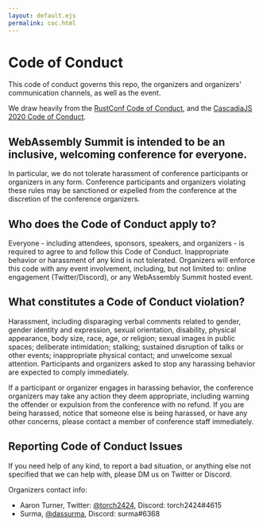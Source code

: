 ```yaml
---
layout: default.ejs
permalink: coc.html
---
```


<style>
  main {
    max-width: 900px;
    margin-left: auto;
    margin-right: auto;
  }

  main a {
    color: var(--off-white);
  }

  main a:visited {
    color: var(--purple);
  }
</style>

# Code of Conduct

This code of conduct governs this repo, the organizers and organizers' communication
channels, as well as the event.

We draw heavily from the [RustConf Code of Conduct](https://rustconf.com/about/#code-of-conduct), and the [CascadiaJS 2020 Code of Conduct](https://2020.cascadiajs.com/coc).

## WebAssembly Summit is intended to be an inclusive, welcoming conference for everyone.

In particular, we do not tolerate harassment of conference participants or organizers in any form. Conference participants and organizers violating these rules may be sanctioned or expelled from the conference at the discretion of the conference organizers.

## Who does the Code of Conduct apply to?

Everyone - including attendees, sponsors, speakers, and organizers - is required to agree to and follow this Code of Conduct. Inappropriate behavior or harassment of any kind is not tolerated. Organizers will enforce this code with any event involvement, including, but not limited to: online engagement (Twitter/Discord), or any WebAssembly Summit hosted event.

## What constitutes a Code of Conduct violation?

Harassment, including disparaging verbal comments related to gender, gender identity and expression, sexual orientation, disability, physical appearance, body size, race, age, or religion; sexual images in public spaces; deliberate intimidation; stalking; sustained disruption of talks or other events; inappropriate physical contact; and unwelcome sexual attention. Participants and organizers asked to stop any harassing behavior are expected to comply immediately.

If a participant or organizer engages in harassing behavior, the conference organizers may take any action they deem appropriate, including warning the offender or expulsion from the conference with no refund. If you are being harassed, notice that someone else is being harassed, or have any other concerns, please contact a member of conference staff immediately.

## Reporting Code of Conduct Issues

If you need help of any kind, to report a bad situation, or anything else not specified that we can help with, please DM us on Twitter or Discord.

Organizers contact info:

- Aaron Turner, Twitter: [@torch2424](https://twitter.com/torch2424), Discord: torch2424#4615
- Surma, [@dassurma](https://twitter.com/DasSurma), Discord: surma#6368
